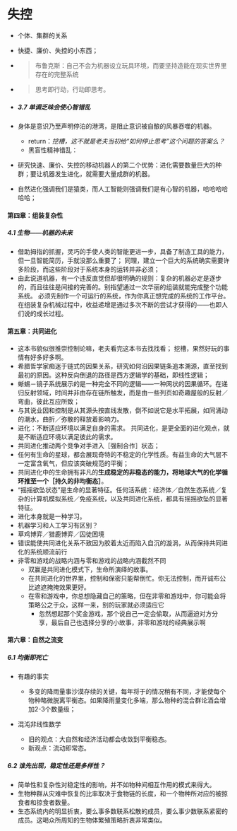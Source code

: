 # 失控

- 个体、集群的关系

- 快捷、廉价、失控的小东西；

- > 布鲁克斯：自己不会为机器设立玩具环境，而要坚持造能在现实世界里存在的完整系统

- > 思考即行动，行动即思考。

- ##### 3.7 单调乏味会使心智错乱

- 身体是意识乃至声明停泊的港湾，是阻止意识被自酿的风暴吞噬的机器。

  - return：*挖槽，这不就是老夫当初给“如何停止思考”这个问题的答案么？*
  - 黑盲性精神错乱：

- 研究快速、廉价、失控的移动机器人的第二个优势：进化需要数量巨大的种群；要让机器发生进化，就需要大量成群的机器。

- 自然进化强调我们是猿类，而人工智能则强调我们是有心智的机器，哈哈哈哈哈哈；

#### 第四章：组装复杂性

##### 4.1 生物——机器的未来



- 借助拇指的抓握，灵巧的手使人类的智能更进一步，具备了制造工具的能力，但一旦智能简历，手就没那么重要了； 同理，建立一个巨大的系统确实需要许多阶段，而这些阶段对于系统本身的运转并非必须；
- 由此说道机器，有一个违反直觉但却很明确的规则：复杂的机器必定是逐步的，而且往往是间接的完善的。别指望通过一次华丽的组装就能完成整个功能系统。 必须先制作一个可运行的系统，作为你真正想完成的系统的工作平台。 在组装复杂机械过程中，收益递增是通过多次不断的尝试才获得的——也即人们说的成长过程。

#### 第五章：共同进化

- 这本书貌似很推崇控制论嘛，老夫看完这本书去找找看； 挖槽，果然好玩的事情有好多好多啊。
- 希腊哲学家痴迷于链式的因果关系，研究如何沿因果链条追本溯源，直至找到最初的原因。这种反向倒退的路径是西方逻辑学的基础，即线性逻辑；
- 蜥蜴－镜子系统展示的是一种完全不同的逻辑——一种网状的因果循环。在递归反射领域，时间并非由存在链所触发，而是由一些列页如奇趣屋般的反射／弯曲，彼此互应所致；
- 与其说业因和控制是从其源头按直线发散，倒不如说它是水平拓展，如同涌动的潮水，曲折／弥散的释放着影响力。
- 进化：不断适应环境以满足自身的需求。 共同进化，是更全面的进化观点，就是不断适应环境以满足彼此的需求。
- 共同进化推动两个竞争对手进入［强制合作］状态；
- 任何有生命的星球，都会展现奇特的不稳定的化学性质。有益生命的大气层不一定富含氧气，但应该突破规范的平衡；
- 共同进化中的生命拥有非凡的**生成稳定的非稳态的能力，将地球大气的化学循环推至一个［持久的非均衡态］**。
- “摇摇欲坠状态”是生命的显著特征。任何活系统：经济体／自然生态系统／复杂的计算机模拟系统／免疫系统，以及共同进化系统，都具有摇摇欲坠的显著特征。
- 进化本身就是一种学习。
- 机器学习和人工学习有区别？
- 草鸡博弈／猎鹿博弈／囚徒困境
- 错误能使共同进化关系不致因为胶着太近而陷入自沉的漩涡，从而保持共同进化的系统顺流前行
- 非零和游戏的战略内涵与零和游戏的战略内涵截然不同
  - 双赢是共同进化模式下，生命所演绎的故事。
  - 在共同进化的世界里，控制和保密只能帮倒忙。你无法控制，而开诚布公比遮遮掩掩效果更好。
  - 在零和游戏中，你总想隐藏自己的策略，但在非零和游戏中，你可能会将策略公之于众，这样一来，别的玩家就必须适应它
    - 忽然想起那个奖金游戏，那个说自己一定会偷取，从而逼迫对方分享，最后自己也选择分享的小故事，非零和游戏的经典展示啊

#### 第六章：自然之流变

##### 6.1 均衡即死亡

- 有趣的事实
  - 多变的降雨量事沙漠存续的关键，每年将于的情况稍有不同，才能使每个物种略微脱离平衡态。如果降雨量变化多端，那么物种的混合群论酒会增加2-3个数量级；


- 混沌非线性数学
  - 旧的观点：大自然和经济活动都会收敛到平衡稳态。
  - 新观点：流动即常态。

##### 6.2 谁先出现，稳定性还是多样性？

- 简单性和复杂性对稳定性的影响，并不如物种间相互作用的模式来得大。
- 生物种群从灾难中恢复的比率取决于食物链的长度，和一个物种所对应的被掠食者和掠食者数量。
- 生态系统内的明显折衷，要么事多数联系松散的成员，要么事少数联系紧密的成员。这喝众所周知的生物体繁殖策略折衷非常类似。